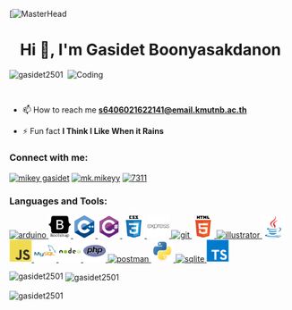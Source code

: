 [![MasterHead]((https://camo.githubusercontent.com/147c979fdea8239e1bbbf88c099408a3edd748f04c265b4c24d88a72ada7f2cb/68747470733a2f2f6173322e667463646e2e6e65742f76322f6a70672f30312f39332f37352f39332f313030305f465f3139333735393336345f42436b54685179496564485a624a486d6c5257713831775344685745585764592e6a7067))
<h1 align="center">Hi 👋, I'm Gasidet Boonyasakdanon</h1>
<img align="right" alt="Coding" width="400" src="https://mir-s3-cdn-cf.behance.net/project_modules/max_1200/06f21a161921919.63cd7887d0a70.gif">

<p align="left"> <img src="https://komarev.com/ghpvc/?username=gasidet2501&label=Profile%20views&color=0e75b6&style=flat" alt="gasidet2501" /> </p>

<p align="left"> <a href="https://twitter.com/" target="blank"><img src="https://img.shields.io/twitter/follow/?logo=twitter&style=for-the-badge" alt="" /></a> </p>

- 📫 How to reach me **s6406021622141@email.kmutnb.ac.th**

- ⚡ Fun fact **I Think I Like When it Rains**

<h3 align="left">Connect with me:</h3>
<p align="left">
<a href="[https://fb.com/mikey gasidet]([https://www.facebook.com/profile.php?id=100006501633430](https://www.facebook.com/profile.php?id=100006501633430&__cft__[0]=AZXHVzFcleRDL3dVBdpMw7UQ2zYbM7YXNIUmLxhfIc7JxO-q3wddAEW9SNZHGTViSUI8996fhtf1u67ol4y0YekWAyiNStzQNXG4LSmecdL4PLbr-oJiKhItkCfdKVUCDV63lZ8uGg_AJ0_07BFqFO7tgm83QcHkbj9kK5drAf5TQw&__tn__=-]C%2CP-R))](https://www.facebook.com/profile.php?id=100006501633430&mibextid=b06tZ0)" target="blank"><img align="center" src="https://raw.githubusercontent.com/rahuldkjain/github-profile-readme-generator/master/src/images/icons/Social/facebook.svg" alt="mikey gasidet" height="30" width="40" /></a>
<a href="https://instagram.com/mk.mikeyy" target="blank"><img align="center" src="https://raw.githubusercontent.com/rahuldkjain/github-profile-readme-generator/master/src/images/icons/Social/instagram.svg" alt="mk.mikeyy" height="30" width="40" /></a>
<a href="https://discord.gg/7311" target="blank"><img align="center" src="https://raw.githubusercontent.com/rahuldkjain/github-profile-readme-generator/master/src/images/icons/Social/discord.svg" alt="7311" height="30" width="40" /></a>
</p>

<h3 align="left">Languages and Tools:</h3>
<p align="left"> <a href="https://www.arduino.cc/" target="_blank" rel="noreferrer"> <img src="https://cdn.worldvectorlogo.com/logos/arduino-1.svg" alt="arduino" width="40" height="40"/> </a> <a href="https://getbootstrap.com" target="_blank" rel="noreferrer"> <img src="https://raw.githubusercontent.com/devicons/devicon/master/icons/bootstrap/bootstrap-plain-wordmark.svg" alt="bootstrap" width="40" height="40"/> </a> <a href="https://www.w3schools.com/cpp/" target="_blank" rel="noreferrer"> <img src="https://raw.githubusercontent.com/devicons/devicon/master/icons/cplusplus/cplusplus-original.svg" alt="cplusplus" width="40" height="40"/> </a> <a href="https://www.w3schools.com/cs/" target="_blank" rel="noreferrer"> <img src="https://raw.githubusercontent.com/devicons/devicon/master/icons/csharp/csharp-original.svg" alt="csharp" width="40" height="40"/> </a> <a href="https://www.w3schools.com/css/" target="_blank" rel="noreferrer"> <img src="https://raw.githubusercontent.com/devicons/devicon/master/icons/css3/css3-original-wordmark.svg" alt="css3" width="40" height="40"/> </a> <a href="https://expressjs.com" target="_blank" rel="noreferrer"> <img src="https://raw.githubusercontent.com/devicons/devicon/master/icons/express/express-original-wordmark.svg" alt="express" width="40" height="40"/> </a> <a href="https://git-scm.com/" target="_blank" rel="noreferrer"> <img src="https://www.vectorlogo.zone/logos/git-scm/git-scm-icon.svg" alt="git" width="40" height="40"/> </a> <a href="https://www.w3.org/html/" target="_blank" rel="noreferrer"> <img src="https://raw.githubusercontent.com/devicons/devicon/master/icons/html5/html5-original-wordmark.svg" alt="html5" width="40" height="40"/> </a> <a href="https://www.adobe.com/in/products/illustrator.html" target="_blank" rel="noreferrer"> <img src="https://www.vectorlogo.zone/logos/adobe_illustrator/adobe_illustrator-icon.svg" alt="illustrator" width="40" height="40"/> </a> <a href="https://www.java.com" target="_blank" rel="noreferrer"> <img src="https://raw.githubusercontent.com/devicons/devicon/master/icons/java/java-original.svg" alt="java" width="40" height="40"/> </a> <a href="https://developer.mozilla.org/en-US/docs/Web/JavaScript" target="_blank" rel="noreferrer"> <img src="https://raw.githubusercontent.com/devicons/devicon/master/icons/javascript/javascript-original.svg" alt="javascript" width="40" height="40"/> </a> <a href="https://www.mysql.com/" target="_blank" rel="noreferrer"> <img src="https://raw.githubusercontent.com/devicons/devicon/master/icons/mysql/mysql-original-wordmark.svg" alt="mysql" width="40" height="40"/> </a> <a href="https://nodejs.org" target="_blank" rel="noreferrer"> <img src="https://raw.githubusercontent.com/devicons/devicon/master/icons/nodejs/nodejs-original-wordmark.svg" alt="nodejs" width="40" height="40"/> </a> <a href="https://www.php.net" target="_blank" rel="noreferrer"> <img src="https://raw.githubusercontent.com/devicons/devicon/master/icons/php/php-original.svg" alt="php" width="40" height="40"/> </a> <a href="https://postman.com" target="_blank" rel="noreferrer"> <img src="https://www.vectorlogo.zone/logos/getpostman/getpostman-icon.svg" alt="postman" width="40" height="40"/> </a> <a href="https://www.python.org" target="_blank" rel="noreferrer"> <img src="https://raw.githubusercontent.com/devicons/devicon/master/icons/python/python-original.svg" alt="python" width="40" height="40"/> </a> <a href="https://www.sqlite.org/" target="_blank" rel="noreferrer"> <img src="https://www.vectorlogo.zone/logos/sqlite/sqlite-icon.svg" alt="sqlite" width="40" height="40"/> </a> <a href="https://www.typescriptlang.org/" target="_blank" rel="noreferrer"> <img src="https://raw.githubusercontent.com/devicons/devicon/master/icons/typescript/typescript-original.svg" alt="typescript" width="40" height="40"/> </a> </p>

<p><img align="left" src="https://github-readme-stats.vercel.app/api/top-langs?username=gasidet2501&show_icons=true&locale=en&layout=compact" alt="gasidet2501" /></p>

<p>&nbsp;<img align="center" src="https://github-readme-stats.vercel.app/api?username=gasidet2501&show_icons=true&locale=en" alt="gasidet2501" /></p>

<p><img align="center" src="https://github-readme-streak-stats.herokuapp.com/?user=gasidet2501&" alt="gasidet2501" /></p>
